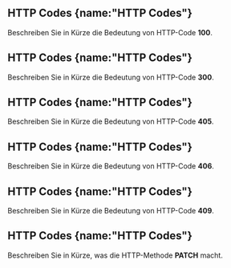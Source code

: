 ## HTTP Codes {name:"HTTP Codes"}
<p>Beschreiben Sie in Kürze die Bedeutung von HTTP-Code <b>100</b>.</p>

## HTTP Codes {name:"HTTP Codes"}
<p>Beschreiben Sie in Kürze die Bedeutung von HTTP-Code <b>300</b>.</p>

## HTTP Codes {name:"HTTP Codes"}
<p>Beschreiben Sie in Kürze die Bedeutung von HTTP-Code <b>405</b>.</p>

## HTTP Codes {name:"HTTP Codes"}
<p>Beschreiben Sie in Kürze die Bedeutung von HTTP-Code <b>406</b>.</p>

## HTTP Codes {name:"HTTP Codes"}
<p>Beschreiben Sie in Kürze die Bedeutung von HTTP-Code <b>409</b>.</p>

## HTTP Codes {name:"HTTP Codes"}
<p>Beschreiben Sie in Kürze, was die HTTP-Methode <b>PATCH</b> macht.</p>